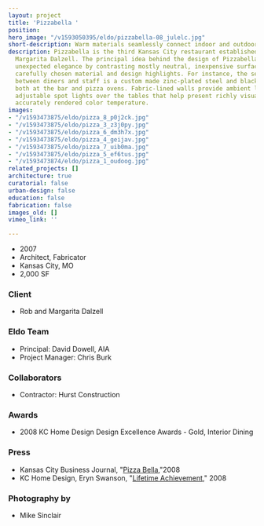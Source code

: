 ```yaml
---
layout: project
title: 'Pizzabella '
position: 
hero_image: "/v1593050395/eldo/pizzabella-08_julelc.jpg"
short-description: Warm materials seamlessly connect indoor and outdoor dining experiences
description: Pizzabella is the third Kansas City restaurant established by Rob and
  Margarita Dalzell. The principal idea behind the design of Pizzabella was to create
  unexpected elegance by contrasting mostly neutral, inexpensive surfaces with a few,
  carefully chosen material and design highlights. For instance, the separation element
  between diners and staff is a custom made zinc-plated steel and black walnut bar,
  both at the bar and pizza ovens. Fabric-lined walls provide ambient lighting and
  adjustable spot lights over the tables that help present richly visual food at an
  accurately rendered color temperature.
images:
- "/v1593473875/eldo/pizza_8_p0j2ck.jpg"
- "/v1593473875/eldo/pizza_3_z3j0py.jpg"
- "/v1593473875/eldo/pizza_6_dm3h7x.jpg"
- "/v1593473875/eldo/pizza_4_geijav.jpg"
- "/v1593473875/eldo/pizza_7_uib0ma.jpg"
- "/v1593473875/eldo/pizza_5_ef6tus.jpg"
- "/v1593473874/eldo/pizza_1_oudoog.jpg"
related_projects: []
architecture: true
curatorial: false
urban-design: false
education: false
fabrication: false
images_old: []
vimeo_link: ''

---
```

* 2007
* Architect, Fabricator
* Kansas City, MO
* 2,000 SF

### Client

* Rob and Margarita Dalzell

### Eldo Team

* Principal: David Dowell, AIA
* Project Manager: Chris Burk

### Collaborators

* Contractor: Hurst Construction

### Awards

* 2008 KC Home Design Design Excellence Awards - Gold, Interior Dining

### Press

* Kansas City Business Journal, "[Pizza Bella](assets.ctfassets.net/7ceafwpo4r5g/6vAQBlhqSxu1y2PxeSECUC/b663b858309e48d9113dbce9c20b5eba/2008-Pizzabella-KCBusiness_Journal.pdf ),"2008
* KC Home Design, Eryn Swanson, "[Lifetime Achievement](downloads.ctfassets.net/7ceafwpo4r5g/37XvC6afNSJrdmlGiCKTzr/022f108049b58e6bbf2c3708827cfd2c/2008-el_dorado_-KC_HomeDesign.pdf )," 2008

### Photography by

* Mike Sinclair